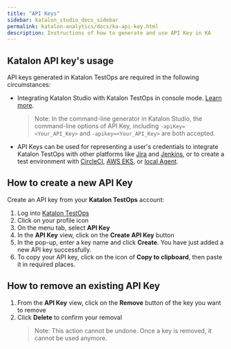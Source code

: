 ```yaml
---
title: "API Keys"
sidebar: katalon_studio_docs_sidebar
permalink: katalon-analytics/docs/ka-api-key.html
description: Instructions of how to generate and use API Key in KA
---
```


## Katalon API key's usage

API keys generated in Katalon TestOps are required in the following circumstances:

* Integrating Katalon Studio with Katalon TestOps in console mode. [Learn more](https://docs.katalon.com/katalon-analytics/docs/integration-with-katalon-studio.html#enable-integration).
  
  > Note: In the command-line generator in Katalon Studio, the command-line options of API Key, including `-apiKey=<Your_API_Key>` and `-apikey=<Your_API_Key>` are both accepted.

* API Keys can be used for representing a user's credentials to integrate Katalon TestOps with other platforms like [Jira](https://docs.katalon.com/katalon-analytics/docs/kt-jira-config.html) and [Jenkins](https://docs.katalon.com/katalon-analytics/docs/ka-integration-jenkins.html), or to create a test environment with [CircleCI](https://docs.katalon.com/katalon-analytics/docs/circleci.html), [AWS EKS](https://docs.katalon.com/katalon-analytics/docs/aws-eks.html), or [local Agent](https://docs.katalon.com/katalon-analytics/docs/agents.html).

## How to create a new API Key

Create an API key from your **Katalon TestOps** account:

1. Log into [Katalon TestOps](https://analytics.katalon.com/)
2. Click on your profile icon
3. On the menu tab, select **API Key**
4. In the **API Key** view, click on the **Create API Key** button
5. In the pop-up, enter a key name and click **Create**. You have just added a new API key successfully.
6. To copy your API key, click on the icon of **Copy to clipboard**, then paste it in required places.

## How to remove an existing API Key

1. From the **API Key** view, click on the **Remove** button of the key you want to remove
2. Click **Delete** to confirm your removal
   > Note: This action cannot be undone. Once a key is removed, it cannot be used anymore.
